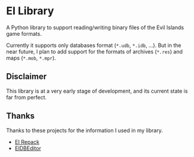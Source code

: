 # EI Library

A Python library to support reading/writing binary files of the Evil Islands game formats.

Currently it supports only databases format (`*.udb`, `*.idb`, ...). But in the near future,
I plan to add support for the formats of archives (`*.res`) and maps (`*.mob`, `*.mpr`).

## Disclaimer

This library is at a very early stage of development, and its current state is far from perfect.

## Thanks

Thanks to these projects for the information I used in my library.

* [EI Repack](https://github.com/aspadm/EIrepack)
* [EIDBEditor](https://github.com/chemmalion/EIDBEditor)
